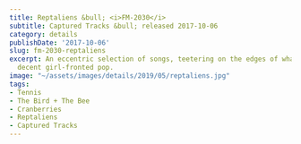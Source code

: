 ```yaml
---
title: Reptaliens &bull; <i>FM-2030</i>
subtitle: Captured Tracks &bull; released 2017-10-06
category: details
publishDate: '2017-10-06'
slug: fm-2030-reptaliens
excerpt: An eccentric selection of songs, teetering on the edges of what is considered
  decent girl-fronted pop.
image: "~/assets/images/details/2019/05/reptaliens.jpg"
tags:
- Tennis
- The Bird + The Bee
- Cranberries
- Reptaliens
- Captured Tracks
---
```


